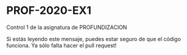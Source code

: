 # PROF-2020-EX1
Control 1 de la asignatura de PROFUNDIZACION

Si estás leyendo este mensaje, puedes estar seguro de que el código funciona.
Ya sólo falta hacer el pull request!
